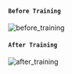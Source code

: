 #### `Before Training`
![before_training](https://github.com/sourcecode369/Deep-RL/blob/master/DQN/Self%20Driving%20Car/assets/before_training%20(2).gif)

#### `After Training`
![after_training](https://github.com/sourcecode369/Deep-RL/blob/master/DQN/Self%20Driving%20Car/assets/before_training%20(1).gif)
